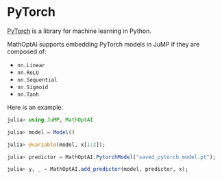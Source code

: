 # PyTorch

[PyTorch](https://pytorch.org) is a library for machine learning in Python.

MathOptAI supports embedding PyTorch models in JuMP if they are composed of:

 * `nn.Linear`
 * `nn.ReLU`
 * `nn.Sequential`
 * `nn.Sigmoid`
 * `nn.Tanh`

Here is an example:

```julia
julia> using JuMP, MathOptAI

julia> model = Model()

julia> @variable(model, x[1:2]);

julia> predictor = MathOptAI.PytorchModel("saved_pytorch_model.pt");

julia> y, _ = MathOptAI.add_predictor(model, predictor, x);
```

